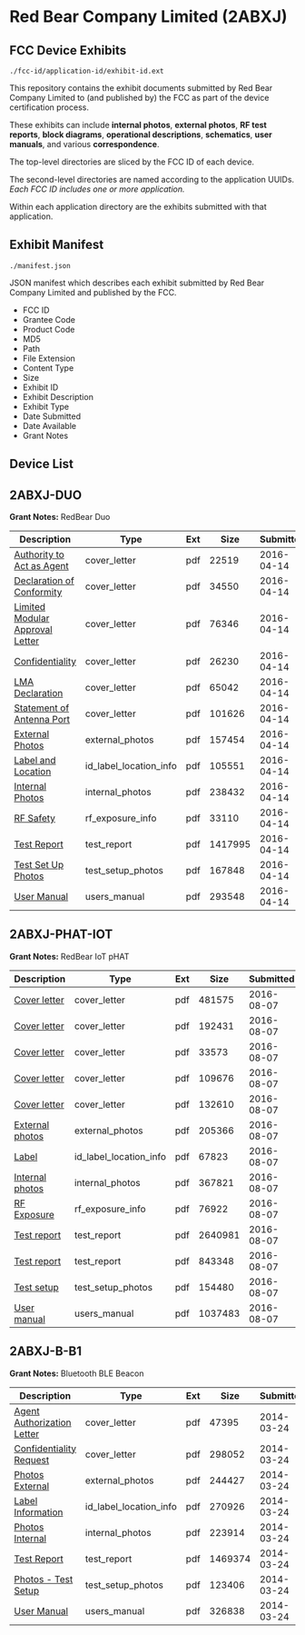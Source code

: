 # Red Bear Company Limited (2ABXJ)
## FCC Device Exhibits

```
./fcc-id/application-id/exhibit-id.ext
```

This repository contains the exhibit documents submitted by Red Bear Company Limited to (and published by) the FCC as part of the device certification process.

These exhibits can include **internal photos**, **external photos**, **RF test reports**, **block diagrams**, **operational descriptions**, **schematics**, **user manuals**, and various **correspondence**.

The top-level directories are sliced by the FCC ID of each device.

The second-level directories are named according to the application UUIDs. *Each FCC ID includes one or more application.*

Within each application directory are the exhibits submitted with that application. 

## Exhibit Manifest

```
./manifest.json
```

JSON manifest which describes each exhibit submitted by Red Bear Company Limited and published by the FCC.

- FCC ID
- Grantee Code
- Product Code
- MD5
- Path
- File Extension
- Content Type
- Size
- Exhibit ID
- Exhibit Description
- Exhibit Type
- Date Submitted
- Date Available
- Grant Notes

## Device List
## 2ABXJ-DUO
**Grant Notes:** RedBear Duo

| Description | Type | Ext | Size | Submitted | Available |
| ----------- | ---- | --- | ---- | --------- | --------- |
| [Authority to Act as Agent](2ABXJ-DUO/f4570b558580b6c0beb541b762097d18/2959270.pdf) | cover_letter | pdf | 22519 | 2016-04-14 | 2016-04-15 |
| [Declaration of Conformity](2ABXJ-DUO/f4570b558580b6c0beb541b762097d18/2959271.pdf) | cover_letter | pdf | 34550 | 2016-04-14 | 2016-04-15 |
| [Limited Modular Approval Letter](2ABXJ-DUO/f4570b558580b6c0beb541b762097d18/2959272.pdf) | cover_letter | pdf | 76346 | 2016-04-14 | 2016-04-15 |
| [Confidentiality](2ABXJ-DUO/f4570b558580b6c0beb541b762097d18/2959273.pdf) | cover_letter | pdf | 26230 | 2016-04-14 | 2016-04-15 |
| [LMA Declaration](2ABXJ-DUO/f4570b558580b6c0beb541b762097d18/2959274.pdf) | cover_letter | pdf | 65042 | 2016-04-14 | 2016-04-15 |
| [Statement of Antenna Port](2ABXJ-DUO/f4570b558580b6c0beb541b762097d18/2959275.pdf) | cover_letter | pdf | 101626 | 2016-04-14 | 2016-04-15 |
| [External Photos](2ABXJ-DUO/f4570b558580b6c0beb541b762097d18/2959276.pdf) | external_photos | pdf | 157454 | 2016-04-14 | 2016-04-15 |
| [Label and Location](2ABXJ-DUO/f4570b558580b6c0beb541b762097d18/2959278.pdf) | id_label_location_info | pdf | 105551 | 2016-04-14 | 2016-04-15 |
| [Internal Photos](2ABXJ-DUO/f4570b558580b6c0beb541b762097d18/2959277.pdf) | internal_photos | pdf | 238432 | 2016-04-14 | 2016-04-15 |
| [RF Safety](2ABXJ-DUO/f4570b558580b6c0beb541b762097d18/2959283.pdf) | rf_exposure_info | pdf | 33110 | 2016-04-14 | 2016-04-15 |
| [Test Report](2ABXJ-DUO/f4570b558580b6c0beb541b762097d18/2959282.pdf) | test_report | pdf | 1417995 | 2016-04-14 | 2016-04-15 |
| [Test Set Up Photos](2ABXJ-DUO/f4570b558580b6c0beb541b762097d18/2959281.pdf) | test_setup_photos | pdf | 167848 | 2016-04-14 | 2016-04-15 |
| [User Manual](2ABXJ-DUO/f4570b558580b6c0beb541b762097d18/2959284.pdf) | users_manual | pdf | 293548 | 2016-04-14 | 2016-04-15 |
## 2ABXJ-PHAT-IOT
**Grant Notes:** RedBear IoT pHAT

| Description | Type | Ext | Size | Submitted | Available |
| ----------- | ---- | --- | ---- | --------- | --------- |
| [Cover letter](2ABXJ-PHAT-IOT/be2bd8e4439134c2578bc07175daec8a/3090585.pdf) | cover_letter | pdf | 481575 | 2016-08-07 | 2016-08-07 |
| [Cover letter](2ABXJ-PHAT-IOT/be2bd8e4439134c2578bc07175daec8a/3090586.pdf) | cover_letter | pdf | 192431 | 2016-08-07 | 2016-08-07 |
| [Cover letter](2ABXJ-PHAT-IOT/be2bd8e4439134c2578bc07175daec8a/3090587.pdf) | cover_letter | pdf | 33573 | 2016-08-07 | 2016-08-07 |
| [Cover letter](2ABXJ-PHAT-IOT/be2bd8e4439134c2578bc07175daec8a/3090588.pdf) | cover_letter | pdf | 109676 | 2016-08-07 | 2016-08-07 |
| [Cover letter](2ABXJ-PHAT-IOT/be2bd8e4439134c2578bc07175daec8a/3090589.pdf) | cover_letter | pdf | 132610 | 2016-08-07 | 2016-08-07 |
| [External photos](2ABXJ-PHAT-IOT/be2bd8e4439134c2578bc07175daec8a/3090590.pdf) | external_photos | pdf | 205366 | 2016-08-07 | 2016-08-07 |
| [Label](2ABXJ-PHAT-IOT/be2bd8e4439134c2578bc07175daec8a/3090591.pdf) | id_label_location_info | pdf | 67823 | 2016-08-07 | 2016-08-07 |
| [Internal photos](2ABXJ-PHAT-IOT/be2bd8e4439134c2578bc07175daec8a/3090592.pdf) | internal_photos | pdf | 367821 | 2016-08-07 | 2016-08-07 |
| [RF Exposure](2ABXJ-PHAT-IOT/be2bd8e4439134c2578bc07175daec8a/3090594.pdf) | rf_exposure_info | pdf | 76922 | 2016-08-07 | 2016-08-07 |
| [Test report](2ABXJ-PHAT-IOT/be2bd8e4439134c2578bc07175daec8a/3090596.pdf) | test_report | pdf | 2640981 | 2016-08-07 | 2016-08-07 |
| [Test report](2ABXJ-PHAT-IOT/be2bd8e4439134c2578bc07175daec8a/3090597.pdf) | test_report | pdf | 843348 | 2016-08-07 | 2016-08-07 |
| [Test setup](2ABXJ-PHAT-IOT/be2bd8e4439134c2578bc07175daec8a/3090598.pdf) | test_setup_photos | pdf | 154480 | 2016-08-07 | 2016-08-07 |
| [User manual](2ABXJ-PHAT-IOT/be2bd8e4439134c2578bc07175daec8a/3090599.pdf) | users_manual | pdf | 1037483 | 2016-08-07 | 2016-08-07 |
## 2ABXJ-B-B1
**Grant Notes:** Bluetooth BLE Beacon

| Description | Type | Ext | Size | Submitted | Available |
| ----------- | ---- | --- | ---- | --------- | --------- |
| [Agent Authorization Letter](2ABXJ-B-B1/c65fe8c4ef49ae31ff62712325543bfe/2223296.pdf) | cover_letter | pdf | 47395 | 2014-03-24 | 2014-03-24 |
| [Confidentiality Request](2ABXJ-B-B1/c65fe8c4ef49ae31ff62712325543bfe/2223297.pdf) | cover_letter | pdf | 298052 | 2014-03-24 | 2014-03-24 |
| [Photos External](2ABXJ-B-B1/c65fe8c4ef49ae31ff62712325543bfe/2223292.pdf) | external_photos | pdf | 244427 | 2014-03-24 | 2014-03-24 |
| [Label Information](2ABXJ-B-B1/c65fe8c4ef49ae31ff62712325543bfe/2223291.pdf) | id_label_location_info | pdf | 270926 | 2014-03-24 | 2014-03-24 |
| [Photos Internal](2ABXJ-B-B1/c65fe8c4ef49ae31ff62712325543bfe/2223293.pdf) | internal_photos | pdf | 223914 | 2014-03-24 | 2014-03-24 |
| [Test Report](2ABXJ-B-B1/c65fe8c4ef49ae31ff62712325543bfe/2223294.pdf) | test_report | pdf | 1469374 | 2014-03-24 | 2014-03-24 |
| [Photos - Test Setup](2ABXJ-B-B1/c65fe8c4ef49ae31ff62712325543bfe/2223295.pdf) | test_setup_photos | pdf | 123406 | 2014-03-24 | 2014-03-24 |
| [User Manual](2ABXJ-B-B1/c65fe8c4ef49ae31ff62712325543bfe/2223286.pdf) | users_manual | pdf | 326838 | 2014-03-24 | 2014-03-24 |
